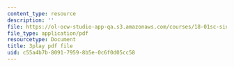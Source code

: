 ```yaml
---
content_type: resource
description: ''
file: https://ol-ocw-studio-app-qa.s3.amazonaws.com/courses/18-01sc-single-variable-calculus-fall-2010/c55a4b7b809179598b5e0c6f0d05cc58_aWV4khIBvCM.pdf
file_type: application/pdf
resourcetype: Document
title: 3play pdf file
uid: c55a4b7b-8091-7959-8b5e-0c6f0d05cc58
---
```

